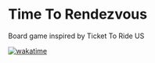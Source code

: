 # Time To Rendezvous
Board game inspired by Ticket To Ride US

[![wakatime](https://wakatime.com/badge/user/0ca76363-52b0-4008-96e8-4f59ce53cb6c/project/b10859bd-cbcb-4067-aea0-b514dcb2baaa.svg?style=for-the-badge)](https://wakatime.com/badge/user/0ca76363-52b0-4008-96e8-4f59ce53cb6c/project/b10859bd-cbcb-4067-aea0-b514dcb2baaa)
